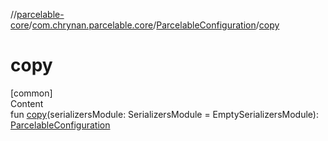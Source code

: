 //[parcelable-core](../../index.md)/[com.chrynan.parcelable.core](../index.md)/[ParcelableConfiguration](index.md)/[copy](copy.md)



# copy  
[common]  
Content  
fun [copy](copy.md)(serializersModule: SerializersModule = EmptySerializersModule): [ParcelableConfiguration](index.md)  



